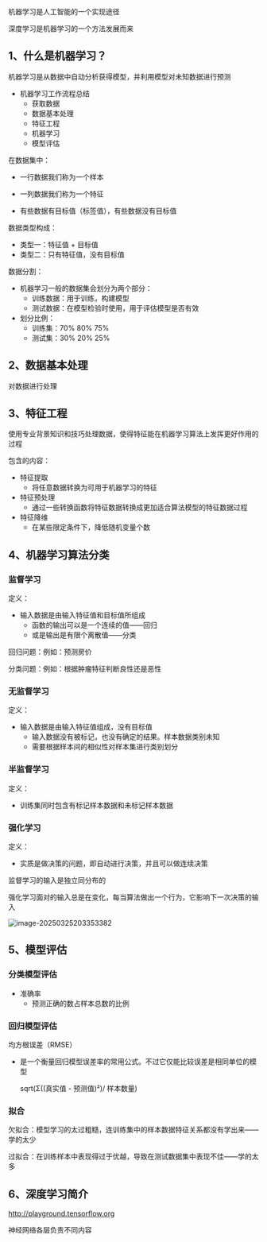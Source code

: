 机器学习是人工智能的一个实现途径

深度学习是机器学习的一个方法发展而来

## 1、什么是机器学习？

机器学习是从数据中自动分析获得模型，并利用模型对未知数据进行预测

- 机器学习工作流程总结
  - 获取数据
  - 数据基本处理
  - 特征工程
  - 机器学习
  - 模型评估

在数据集中：

- 一行数据我们称为一个样本

- 一列数据我们称为一个特征
- 有些数据有目标值（标签值），有些数据没有目标值

数据类型构成：

- 类型一：特征值 + 目标值
- 类型二：只有特征值，没有目标值

数据分割：

- 机器学习一般的数据集会划分为两个部分：
  - 训练数据：用于训练，构建模型
  - 测试数据：在模型检验时使用，用于评估模型是否有效
- 划分比例：
  - 训练集：70% 80% 75%
  - 测试集：30% 20% 25%

## 2、数据基本处理

对数据进行处理

## 3、特征工程

使用专业背景知识和技巧处理数据，使得特征能在机器学习算法上发挥更好作用的过程

包含的内容：

- 特征提取
  - 将任意数据转换为可用于机器学习的特征
- 特征预处理
  - 通过一些转换函数将特征数据转换成更加适合算法模型的特征数据过程
- 特征降维
  - 在某些限定条件下，降低随机变量个数

## 4、机器学习算法分类

### 监督学习

定义：

- 输入数据是由输入特征值和目标值所组成
  - 函数的输出可以是一个连续的值——回归
  - 或是输出是有限个离散值——分类

回归问题：例如：预测房价

分类问题：例如：根据肿瘤特征判断良性还是恶性

### 无监督学习

定义：

- 输入数据是由输入特征值组成，没有目标值
  - 输入数据没有被标记，也没有确定的结果。样本数据类别未知
  - 需要根据样本间的相似性对样本集进行类别划分

### 半监督学习

定义：

- 训练集同时包含有标记样本数据和未标记样本数据

### 强化学习

定义：

- 实质是做决策的问题，即自动进行决策，并且可以做连续决策



监督学习的输入是独立同分布的

强化学习面对的输入总是在变化，每当算法做出一个行为，它影响下一次决策的输入

![image-20250325203353382](E:\软件\ACM\XiaoLuoSi_StudyNotes\机器学习\一、机器学习概述\image-20250325203353382.png)

## 5、模型评估

### 分类模型评估

- 准确率
  - 预测正确的数占样本总数的比例

### 回归模型评估

均方根误差（RMSE）

- 是一个衡量回归模型误差率的常用公式。不过它仅能比较误差是相同单位的模型

  sqrt(Σ((真实值 - 预测值)²)/ 样本数量)

### 拟合

欠拟合：模型学习的太过粗糙，连训练集中的样本数据特征关系都没有学出来——学的太少

过拟合：在训练样本中表现得过于优越，导致在测试数据集中表现不佳——学的太多

## 6、深度学习简介

http://playground.tensorflow.org

神经网络各层负责不同内容